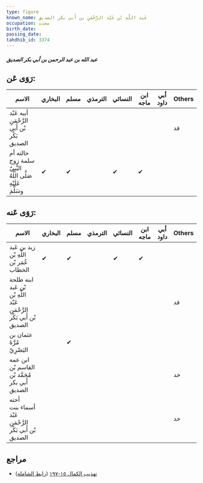 ```yaml
---
type: figure
known_name: عَبد اللَّهِ بْن عَبْد الرَّحْمَنِ بن أَبي بكر الصديق
occupation: محدث
birth_date:
passing_date:
tahdhib_id: 3374
---
```

##### عبد الله بن عبد الرحمن بن أبي بكر الصديق

## رَوَى عَن:
| الاسم                                                        | البخاري | مسلم | الترمذي | النسائي | ابن ماجه | أبي داود | Others |
| ------------------------------------------------------------ | ------- | ---- | ------- | ------- | -------- | -------- | ------ |
| أبيه عَبْد الرَّحْمَنِ بْن أَبي بَكْر الصديق                 |         |      |         |         |          |          | قد     |
| خالته أم سلمة زوج النَّبِيّ صَلَّى اللَّهُ عَلَيْهِ وسَلَّمَ | ✔       | ✔    |         | ✔       | ✔        |          |        |
## رَوَى عَنه:
| الاسم                                                                  | البخاري | مسلم | الترمذي | النسائي | ابن ماجه | أبي داود | Others |
| ---------------------------------------------------------------------- | ------- | ---- | ------- | ------- | -------- | -------- | ------ |
| زيد بن عَبد اللَّهِ بْن عُمَر بْن الخطاب                               | ✔       | ✔    |         | ✔       | ✔        |          |        |
| ابنه طلحة بْن عَبد اللَّهِ بْن عَبْد الرَّحْمَنِ بْن أَبي بَكْر الصديق |         |      |         |         |          |          | قد     |
| عثمان بن مُرَّةَ البَصْرِيّ                                            |         | ✔    |         |         |          |          |        |
| ابن عمه القاسم بْن مُحَمَّد بْن أَبي بكر الصديق                        |         |      |         |         |          |          | خد     |
| أخته أسماء بنت عَبْد الرَّحْمَنِ بْن أَبي بَكْر الصديق                 |         |      |         |         |          |          | خد     |
## مراجع
- [تهذيب الكمال ١٥-١٩٧](obsidian://open?vault=Tahdhib-al-Kamal&file=Figures/٣٣٧٤-عبد%20الله%20بن%20عبد%20الرحمن%20بن%20أبي%20بكر%20الصديق) ([رابط الشاملة](https://shamela.ws/book/3722/7681))